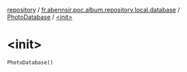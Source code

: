 [repository](../../index.md) / [fr.abennsir.poc.album.repository.local.database](../index.md) / [PhotoDatabase](index.md) / [&lt;init&gt;](./-init-.md)

# &lt;init&gt;

`PhotoDatabase()`